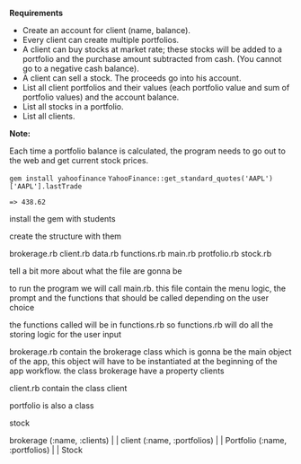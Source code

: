**Requirements**

* Create an account for client (name, balance).
* Every client can create multiple portfolios.
* A client can buy stocks at market rate; these stocks will be added to a portfolio and the purchase amount subtracted from cash. (You cannot go to a negative cash balance).
* A client can sell a stock. The proceeds go into his account.
* List all client portfolios and their values (each portfolio value and sum of portfolio values) and the account balance.
* List all stocks in a portfolio.
* List all clients.

**Note:**

Each time a portfolio balance is calculated, the program needs to go out to the web and get current stock prices.

`gem install yahoofinance`
`YahooFinance::get_standard_quotes('AAPL')['AAPL'].lastTrade`

`=> 438.62`


install the gem with students 

create the structure with them 

brokerage.rb
client.rb
data.rb
functions.rb
main.rb
protfolio.rb
stock.rb


tell a bit more about what the file are gonna be

to run the program we will call main.rb. this file contain the menu logic, the prompt and the functions that should be called depending on the user choice

the functions called will be in functions.rb so functions.rb will do all the storing logic for the user input

brokerage.rb contain the brokerage class which is gonna be the main object of the app, this object will have to be instantiated at the beginning of the app workflow. the class brokerage have a property clients 

client.rb contain the class client

portfolio is also a class 

stock

brokerage (:name, :clients)
  |
  |
client (:name, :portfolios)
  |
  |
Portfolio (:name, :portfolios)
  |
  |
Stock